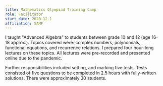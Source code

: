 ```yaml
---
title: Mathematics Olympiad Training Camp
role: Facilitator
start_date: 2020-12-1
affiliation: SAMF
---
```


I taught "Advanced Algebra" to students between grade 10 and 12 (age 16-18 approx.).
Topics covered were: complex numbers, polynomials, functional equations, and recurrence relations.
I prepared four hour-long lectures on these topics. 
All lectures were pre-recorded and presented online due to the pandemic.

Further responsibilities included setting, and marking five tests.
Tests consisted of five questions to be completed in 2.5 hours with fully-written solutions.
There were approximately 30 students.